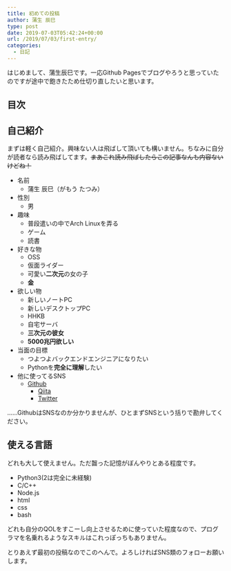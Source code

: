 ```yaml
---
title: 初めての投稿
author: 蒲生 辰巳
type: post
date: 2019-07-03T05:42:24+00:00
url: /2019/07/03/first-entry/
categories:
  - 日記
---
```


はじめまして、蒲生辰巳です。一応Github Pagesでブログやろうと思っていたのですが途中で飽きたため仕切り直したいと思います。

## 目次

## 自己紹介

まずは軽く自己紹介。興味ない人は飛ばして頂いても構いません。ちなみに自分が読者なら読み飛ばしてます。~~まあこれ読み飛ばしたらこの記事なんも内容ないけどね！~~

* 名前
  * 蒲生 辰巳（がもう たつみ）
* 性別
  * 男
* 趣味
  * 普段遣いの中でArch Linuxを弄る
  * ゲーム
  * 読書
* 好きな物
  * OSS
  * 仮面ライダー
  * 可愛い**二次元**の女の子
  * **金**
* 欲しい物
  * 新しいノートPC
  * 新しいデスクトップPC
  * HHKB
  * 自宅サーバ
  * **三次元の彼女**
  * **5000兆円欲しい**
* 当面の目標
  * つよつよバックエンドエンジニアになりたい
  * Pythonを**完全に理解**したい
* 他に使ってるSNS
  * [Github][1]
    * [Qiita][2]
    * [Twitter][3]

……GithubはSNSなのか分かりませんが、ひとまずSNSという括りで勘弁してください。

## 使える言語

どれも大して使えません。ただ齧った記憶がぼんやりとある程度です。

  * Python3(2は完全に未経験)
  * C/C++
  * Node.js
  * html
  * css
  * bash

どれも自分のQOLをすこーし向上させるために使っていた程度なので、プログラマを名乗れるようなスキルはこれっぽっちもありません。

とりあえず最初の投稿なのでこのへんで。よろしければSNS類のフォローお願いします。

 [1]: https://github.com/Gamou-T
 [2]: https://qiita.com/Gamou-T
 [3]: https://twitter.com/gamoutatsumi
